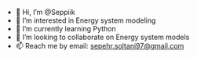 - 👋 Hi, I’m @Seppiik
- 👀 I’m interested in Energy system modeling
- 🌱 I’m currently learning Python
- 💞️ I’m looking to collaborate on Energy system models
- 📫 Reach me by email: sepehr.soltani97@gmail.com

<!---
Seppiik/Seppiik is a ✨ special ✨ repository because its `README.md` (this file) appears on your GitHub profile.
You can click the Preview link to take a look at your changes.
--->
